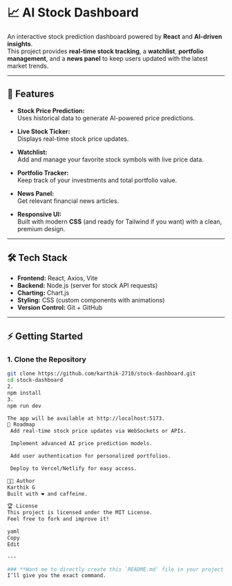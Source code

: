 # 📈 AI Stock Dashboard

An interactive stock prediction dashboard powered by **React** and **AI-driven insights**.  
This project provides **real-time stock tracking**, a **watchlist**, **portfolio management**, and a **news panel** to keep users updated with the latest market trends.

---

## 🚀 Features
- **Stock Price Prediction:**  
  Uses historical data to generate AI-powered price predictions.
  
- **Live Stock Ticker:**  
  Displays real-time stock price updates.
  
- **Watchlist:**  
  Add and manage your favorite stock symbols with live price data.

- **Portfolio Tracker:**  
  Keep track of your investments and total portfolio value.

- **News Panel:**  
  Get relevant financial news articles.

- **Responsive UI:**  
  Built with modern **CSS** (and ready for Tailwind if you want) with a clean, premium design.

---

## 🛠 Tech Stack
- **Frontend:** React, Axios, Vite
- **Backend:** Node.js (server for stock API requests)
- **Charting:** Chart.js  
- **Styling:** CSS (custom components with animations)  
- **Version Control:** Git + GitHub  

---

## ⚡ Getting Started
### **1. Clone the Repository**
```bash
git clone https://github.com/karthik-2710/stock-dashboard.git
cd stock-dashboard
2. 
npm install
3. 
npm run dev

The app will be available at http://localhost:5173.
📌 Roadmap
 Add real-time stock price updates via WebSockets or APIs.

 Implement advanced AI price prediction models.

 Add user authentication for personalized portfolios.

 Deploy to Vercel/Netlify for easy access.

👨‍💻 Author
Karthik G
Built with ❤️ and caffeine.

🏆 License
This project is licensed under the MIT License.
Feel free to fork and improve it!

yaml
Copy
Edit

---

### **Want me to directly create this `README.md` file in your project folder?**  
I’ll give you the exact command.
